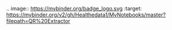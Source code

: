 .. image:: https://mybinder.org/badge_logo.svg
 :target: https://mybinder.org/v2/gh/Healthedata1/MyNotebooks/master?filepath=QR%20Extractor
